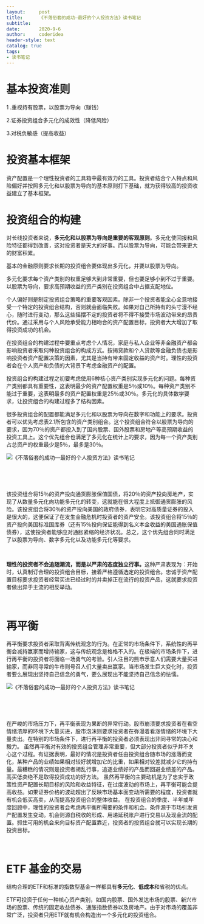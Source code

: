 ```yaml
---
layout:     post
title:      《不落俗套的成功—最好的个人投资方法》读书笔记
subtitle:   
date:       2020-9-6
author:     coderidea
header-style: text
catalog: true
tags:
- 读书笔记
--- 
```

<h1><strong>基本投资准则</strong></h1>

<p>1 .重视持有股票，以股票为导向（赚钱）</p>

<p>2.证券投资组合多元化的成效性（降低风险）</p>

<p>3.对税负敏感（提高收益）</p>

<h1><strong>投资基本框架</strong></h1>

<p>资产配置是一个理性投资者的工具箱中最有效力的工具。投资者结合个人特点和风险偏好并按照多元化和以股票为导向的基本原则打下基础，就为获得较高的投资收益建立了基本框架。</p>

<h1><strong>投资组合的构建</strong></h1>

<p>对长线投资者来说，<strong>多元化和以股票为导向是重要的客观原则</strong>。多元化使回报和风险特征都得到改善，这对投资者是天大的好事。而以股票为导向，可能会带来更大的财富积累。</p>

<p>基本的金融原则要求长期的投资组合要体现出多元化，并要以股票为导向。</p>

<p>多元化要求每个资产类别的权重足够大到非常重要，但也要足够小到不过于重要。以股票为导向，要求高预期收益的资产类别在投资组合中占据支配地位。</p>

<p>个人偏好则是制定投资组合策略的重要客观因素。除非一个投资者能全心全意地接受一个特定的投资组合结构，否则就会面临失败。如果对自己所持有的头寸漫不经心，随时进行变动，那么这些摇摆不定的投资者将不得不接受市场波动带来的昂贵代价。通过采用与个人风险承受能力相吻合的资产配置目标，投资者大大增加了取得投资成功的机会。</p>

<p>在投资组合的构建过程中要重点考虑个人情况，家庭与私人企业等非金融资产都会影响投资者采取何种投资组合的构成方式。按揭贷款和个人贷款等金融负债也是影响投资者资产配置决策的因素，尤其是当持有带来固定收益的资产时。理性的投资者会在个人资产和负债的大背景下考虑金融资产的配置。</p>

<p>投资组合的构建过程之初要考虑使用6种核心资产类别实现多元化的问题。每种资产类别都具有重要性，这表明最少的资产配置权重是5％或10％。每种资产类别不能过于重要，这表明最多的资产配置权重是25％或30％。多元化的具体数学要求，让投资组合的构建过程多了结构因素。</p>

<p>很多投资组合的配置都能满足多元化和以股票为导向在数字和功能上的要求。投资者可以优先考虑表2.1所包含的资产类别组合。这个投资组合符合以股票为导向的要求，因为70％的资产都投入到了国内股票、国外股票和房地产等高预期收益的投资工具上。这个优先组合也满足了多元化在统计上的要求，因为每一个资产类别占总资产的权重最少是5％，最多是30％。</p>

<p><img alt="《不落俗套的成功—最好的个人投资方法》读书笔记" class="has" src="http://p3.pstatp.com/large/pgc-image/8f7cdf6318f14bd0a57b882b0aac9e17" /></p>

<p> </p>

<p> </p>

<p>该投资组合将15％的资产投向通货膨胀保值国债，将20％的资产投向房地产，实现了从数量多元化向功能多元化的转变，这就能在很大程度上抵御通货膨胀的风险。该投资组合将30％的资产投向美国的政府债券，表明它对高质量证券的投入是很大的，这便保证了在发生金融危机时投资者的资产安全。该投资组合将15％的资产投向美国标准国库券（还有15％投向保证能得到名义本金收益的美国通胀保值债券），这使投资者能够应对通胀紧缩的经济状况。总之，这个优先组合同时满足了以股票为导向、数字多元化以及功能多元化等要求。</p>

<p> </p>

<p><strong>理性的投资者不会追随潮流，而是以严肃的态度独立行事。</strong>这种严肃表现为：开始时，认真制订合理的投资组合目标，接着严格遵循选定的投资组合。忠诚于资产配置目标要求投资者经常买进已经过时的并卖掉正在流行的投资产品，这就要求投资者做出异于主流的相反举动。</p>

<p> </p>

<h1><strong>再平衡</strong></h1>

<p>再平衡要求投资者采取背离传统观念的行为。在正常的市场条件下，系统性的再平衡会减持赢家而增持输家，这与传统观念是格格不入的。在极端的市场条件下，进行再平衡的投资者将面临一场勇气的考验。引人注目的熊市示意人们需要大量买进输家，而非同寻常的牛市则号召人们大量卖出赢家。当市场发生巨大变化时，投资者要么展现出坚持自己信念的勇气，要么展现出不能坚持自己信念的怯懦。</p>

<p><img alt="《不落俗套的成功—最好的个人投资方法》读书笔记" class="has" src="http://p1.pstatp.com/large/pgc-image/232f20e780644fa2b280e2016add93a9" /></p>

<p> </p>

<p> </p>

<p>在严峻的市场压力下，再平衡表现为果断的异常行动。股市崩溃要求投资者在看空情绪浓厚的环境下大量买进，股市泡沫则要求投资者在弥漫着看涨情绪的环境下大量卖出。在特别的市场条件下，进行再平衡的投资者必须表现出非同寻常的决心和毅力。 虽然再平衡对有效的投资组合管理非常重要，但大部分投资者似乎并不关心这个过程。有证据表明，最好的情况是投资者任由投资组合随市场的涨落而变化，某种产品的业绩如果相对较好就增加它的比重，如果相对较差就减少它的持有量。最糟糕的情况则是投资者胡乱行事，追逐业绩好的产品而回避业绩差的产品。高买低卖绝不是取得投资成功的好方法。 虽然再平衡的主要动机是为了忠实于政策性资产配置长期目标的风险和收益特征，在过度波动的市场上，再平衡可能会提高收益。如果证券价格的波动超出了反映市场基本面变动所需要的程度，投资者就有机会低买高卖，从而提高投资组合的整体收益。 在投资组合的季度、半年或年度回顾中，理性的投资者会考虑再平衡所需要的条件和机会。条件源于市场引发资产配置发生变动。机会则源自税收的形成、用递延税账户进行交易以及现金流的配置。抓住可用的机会来向目标资产配置靠近，投资者的投资组合就可以实现长期的投资目标。</p>

<p> </p>

<h1><strong>ETF 基金的交易</strong></h1>

<p>结构合理的ETF和标准的指数型基金一样都具有<strong>多元化</strong>、<strong>低成本</strong>和省税的优点。</p>

<p>ETF可投资于任何一种核心资产类别，如国内股票、国外发达市场的股票、新兴市场的股票、传统的固定收益债券、通胀指数债券以及房地产。由于对市场的覆盖非常广泛，投资者只用ETF就有机会构造出一个多元化的投资组合。</p>

